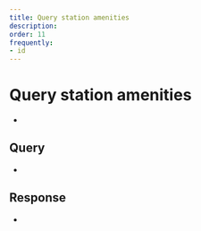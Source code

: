```yaml
---
title: Query station amenities
description: 
order: 11
frequently:
- id
---
```


# Query station amenities
-

## Query
-

<schema name="operator" :frequent="frequently"></schema>

## Response
-

<errors name="operator"></errors>

<playground>
<code-block lang="graphql" query="operatorList">					
</code-block>
<code-block lang="json">
</code-block>
</playground>
